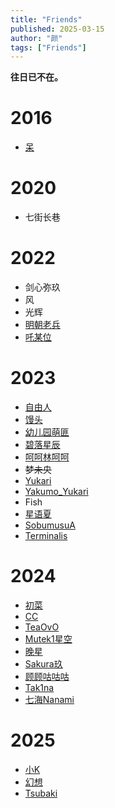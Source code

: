```yaml
---
title: "Friends"
published: 2025-03-15
author: "颜"
tags: ["Friends"]
---
```


**往日已不在。**

# 2016
- [呆](https://steamcommunity.com/profiles/76561199172556849/)

# 2020
- 七街长巷

# 2022
- 剑心弥玖
- 风
- 光辉
- [明朝老兵](https://steamcommunity.com/profiles/76561198994991313)
- [吒某位](https://steamcommunity.com/profiles/76561199143637350)


# 2023
- [自由人](https://steamcommunity.com/profiles/76561198837752807)
- [馒头](https://steamcommunity.com/profiles/76561198443411885)
- [幼儿园萌匪](https://steamcommunity.com/profiles/76561198918160075)
- [碧落星辰](https://steamcommunity.com/profiles/76561199206975005)
- [呵呵林呵呵](https://steamcommunity.com/profiles/76561199109872048)
- ~~梦未央~~
- [Yukari](https://steamcommunity.com/profiles/76561199192625212)
- [Yakumo_Yukari](https://steamcommunity.com/profiles/76561198393247655)
- Fish
- [星语夏](https://steamcommunity.com/profiles/76561198373850548)
- [SobumusuA](https://steamcommunity.com/profiles/76561198985523543)
- [Terminalis](https://steamcommunity.com/profiles/76561199140321763)

# 2024
- [初菜](https://steamcommunity.com/profiles/76561199372794867)
- [CC](https://steamcommunity.com/profiles/76561199157869062)
- [TeaOvO](https://steamcommunity.com/profiles/76561199231335817)
- [Mutek1星空](https://steamcommunity.com/profiles/76561199015172939)
- [晚星](https://steamcommunity.com/profiles/76561199072015238)
- [Sakura玖](https://steamcommunity.com/profiles/76561199356095888)
- [顾顾咕咕咕](https://steamcommunity.com/profiles/76561198453703094)
- [Tak1na](https://steamcommunity.com/profiles/76561199364880383)
- [七海Nanami](https://steamcommunity.com/profiles/76561199212014567)

# 2025
- [小K](https://steamcommunity.com/profiles/76561198931014672)
- [幻想](https://steamcommunity.com/profiles/76561199005295774)
- [Tsubaki](https://steamcommunity.com/profiles/76561198997624879)
